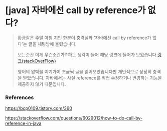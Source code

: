 # [java] 자바에선 call by reference가 없다?

> 황금같은 주말 아침 지인 한분이 충격실화 '자바에선 call by reference가 없다'는 글을 채팅방에 올렸습니다.
>
> 보는순간 이게 무슨소린가? 하는 생각이 들어 해당 링크에 들어가 보았습니다.[링크(stackOverFlow)](https://stackoverflow.com/questions/6029012/how-to-do-call-by-reference-in-java)
>
> 영어의 압박을 이겨가며 조금씩 글을 읽어보았습니다만 개인적으로 상당히 충격을 받았습니다. 자바에서는 사실 reference를 직접 수정하거나 변경하는 기능을 제공하지 않기 때문입니다.





### References

https://bcp0109.tistory.com/360

https://stackoverflow.com/questions/6029012/how-to-do-call-by-reference-in-java